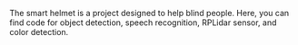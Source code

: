 The smart helmet is a project designed to help blind people. 
Here, you can find code for object detection, speech recognition, RPLidar sensor, and color detection.
